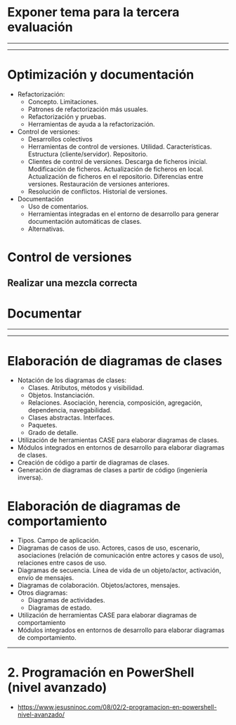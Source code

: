 # Exponer tema para la tercera evaluación

------
------

# Optimización y documentación
- Refactorización:
  - Concepto. Limitaciones.
  - Patrones de refactorización más usuales.
  - Refactorización y pruebas.
  - Herramientas de ayuda a la refactorización.
- Control de versiones:
  - Desarrollos colectivos
  - Herramientas de control de versiones. Utilidad. Características. Estructura (cliente/servidor). Repositorio.
  - Clientes de control de versiones. Descarga de ficheros inicial. Modificación de ficheros. Actualización de ficheros en local. Actualización de ficheros en el repositorio. Diferencias entre versiones. Restauración de versiones anteriores.
  - Resolución de conflictos. Historial de versiones.
- Documentación
  - Uso de comentarios.
  - Herramientas integradas en el entorno de desarrollo para generar documentación automáticas de clases.
  - Alternativas.

# Control de versiones
## Realizar una mezcla correcta
  
# Documentar

--------------
--------------

# Elaboración de diagramas de clases
- Notación de los diagramas de clases:
  - Clases. Atributos, métodos y visibilidad.
  - Objetos. Instanciación.
  - Relaciones. Asociación, herencia, composición, agregación, dependencia, navegabilidad.
  - Clases abstractas. Interfaces.
  - Paquetes.
  - Grado de detalle.
- Utilización de herramientas CASE para elaborar diagramas de clases.
- Módulos integrados en entornos de desarrollo para elaborar diagramas de clases.
- Creación de código a partir de diagramas de clases.
- Generación de diagramas de clases a partir de código (ingeniería inversa).

# Elaboración de diagramas de comportamiento
- Tipos. Campo de aplicación.
- Diagramas de casos de uso. Actores, casos de uso, escenario, asociaciones (relación de comunicación entre actores y casos de uso), relaciones entre casos de uso.
- Diagramas de secuencia. Línea de vida de un objeto/actor, activación, envío de mensajes.
- Diagramas de colaboración. Objetos/actores, mensajes.
- Otros diagramas:
  - Diagramas de actividades.
  - Diagramas de estado.
- Utilización de herramientas CASE para elaborar diagramas de comportamiento
- Módulos integrados en entornos de desarrollo para elaborar diagramas de comportamiento.

-----------------

# 2. Programación en PowerShell (nivel avanzado)
* https://www.jesusninoc.com/08/02/2-programacion-en-powershell-nivel-avanzado/
